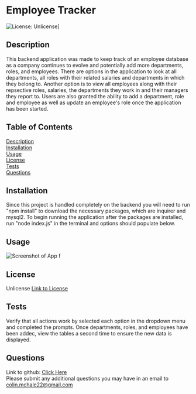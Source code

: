 # Employee Tracker
![License: Unlicense](https://img.shields.io/badge/license-Unlicense-blue.svg)]

## Description  
This backend application was made to keep track of an employee database as a company continues to evolve and potentially add more departments, roles, and employees. There are options in the application to look at all departments, all roles with their related salaries and departments in which they belong to. Another option is to view all employees along with their repsective roles, salaries, the departments they work in and their managers they report to. Users are also granted the ability to add a department, role and employee as well as update an employee's role once the application has been started.

## Table of Contents  
[Description](#description)   
[Installation](#installation)  
[Usage](#usage)  
[License](#license)    
[Tests](#tests)  
[Questions](#questions)  

## Installation  
Since this project is handled completely on the backend you will need to run "npm install" to download the necessary packages, which are inquirer and mysql2. To begin running the application after the packages are installed, run "node index.js" in the terminal and options should populate below.

## Usage  
![Screenshot of App](f)
f

## License 
Unlicense
[Link to License](https://unlicense.org/)

## Tests  
Verify that all actions work by selected each option in the dropdown menu and completed the prompts. Once departments, roles, and employees have been addec, view the tables a second time to ensure the new data is displayed.

## Questions
Link to github: [Click Here](https://github.com/colinmchale)  
Please submit any additional questions you may have in an email to colin.mchale22@gmail.com
